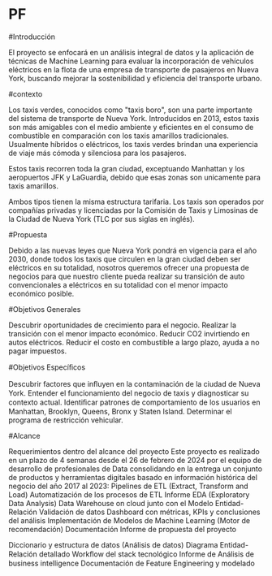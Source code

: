 # PF

#Introducción

El proyecto se enfocará en un análisis integral de datos y la aplicación de técnicas de Machine Learning para evaluar la incorporación de vehículos eléctricos en la flota de una empresa de transporte de pasajeros en Nueva York, buscando mejorar la sostenibilidad y eficiencia del transporte urbano.



#contexto

Los taxis verdes, conocidos como "taxis boro", son una parte importante del sistema de transporte de Nueva York. Introducidos en 2013, estos taxis son más amigables con el medio ambiente y eficientes en el consumo de combustible en comparación con los taxis amarillos tradicionales. Usualmente híbridos o eléctricos, los taxis verdes brindan una experiencia de viaje más cómoda y silenciosa para los pasajeros.

Estos taxis recorren toda la gran ciudad, exceptuando Manhattan y los aeropuertos JFK y LaGuardia, debido que esas zonas son unicamente para taxis amarillos.

Ambos tipos tienen la misma estructura tarifaria. Los taxis son operados por compañías privadas y licenciadas por la Comisión de Taxis y Limosinas de la Ciudad de Nueva York (TLC por sus siglas en inglés).



#Propuesta


Debido a las nuevas leyes que Nueva York pondrá en vigencia para el año 2030, donde todos los taxis que circulen en la gran ciudad deben ser eléctricos en su totalidad, nosotros queremos ofrecer una propuesta de negocios para que nuestro cliente pueda realizar su transición de auto convencionales a eléctricos en su totalidad con el menor impacto económico posible. 

#Objetivos Generales

Descubrir oportunidades de crecimiento para el negocio.
Realizar la transición con el menor impacto económico.
Reducir CO2 invirtiendo en autos eléctricos. 
Reducir el costo en combustible a largo plazo, ayuda a no pagar impuestos. 


#Objetivos Especíﬁcos

Descubrir factores que inﬂuyen en la contaminación de la ciudad de Nueva York.
Entender el funcionamiento del negocio de taxis y diagnosticar su contexto actual.
Identiﬁcar patrones de comportamiento de los usuarios en Manhattan, Brooklyn, Queens, Bronx y Staten Island.
Determinar el programa de restricción vehicular.




#Alcance

Requerimientos dentro del alcance del proyecto
Este proyecto es realizado en un plazo de 4 semanas desde el 26 de febrero de 2024 por el equipo de desarrollo de profesionales de Data consolidando en la entrega un conjunto de productos y herramientas digitales basado en información histórica del negocio del año 2017 al 2023:
Pipelines de ETL (Extract, Transform and Load)
Automatización de los procesos de ETL
Informe EDA (Exploratory Data Analysis)
Data Warehouse on cloud junto con el Modelo Entidad-Relación
Validación de datos
Dashboard con métricas, KPIs y conclusiones del análisis
Implementación	de	Modelos	de	Machine	Learning	(Motor	de recomendación)
Documentación
Informe de propuesta del proyecto



Diccionario y estructura de datos (Análisis de datos)
Diagrama Entidad-Relación detallado
Workﬂow del stack tecnológico 
Informe de Análisis de business intelligence 
Documentación de Feature Engineering y modelado

